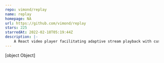 ```yaml
---
repo: vimond/replay
name: replay
homepage: NA
url: https://github.com/vimond/replay
stars: 225
starredAt: 2022-02-18T05:19:44Z
description: |-
    A React video player facilitating adaptive stream playback with custom UI and a React-friendly API.
---
```


[object Object]

